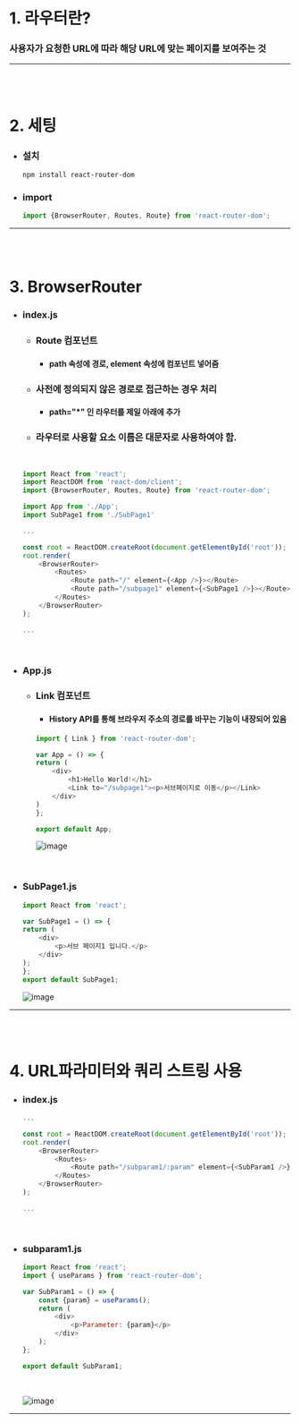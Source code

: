 # 1. 라우터란?

### 사용자가 요청한 URL에 따라 해당 URL에 맞는 페이지를 보여주는 것

---
<br><br>

# 2. 세팅

- ### 설치
    ```
    npm install react-router-dom
    ```

- ### import
    ```javascript
    import {BrowserRouter, Routes, Route} from 'react-router-dom';
    ```

---
<br><br>

# 3. BrowserRouter

- ### index.js
    - ### Route 컴포넌트
        - #### path 속성에 경로, element 속성에 컴포넌트 넣어줌

    - ### 사전에 정의되지 않은 경로로 접근하는 경우 처리
        - #### path="*" 인 라우터를 제일 아래에 추가

    - ### 라우터로 사용할 요소 이름은 대문자로 사용하여야 함.

    <br>

    ```javascript
    import React from 'react';
    import ReactDOM from 'react-dom/client';
    import {BrowserRouter, Routes, Route} from 'react-router-dom';

    import App from './App';
    import SubPage1 from './SubPage1'

    ...

    const root = ReactDOM.createRoot(document.getElementById('root'));
    root.render(
        <BrowserRouter>
            <Routes>
                <Route path="/" element={<App />}></Route>
                <Route path="/subpage1" element={<SubPage1 />}></Route>
            </Routes>
        </BrowserRouter>
    );

    ...
    ```

<br>

- ### App.js

    - ### Link 컴포넌트
        - #### History API를 통해 브라우저 주소의 경로를 바꾸는 기능이 내장되어 있음

        ```javascript
        import { Link } from 'react-router-dom';

        var App = () => {
        return (
            <div>
                <h1>Hello World!</h1>
                <Link to="/subpage1"><p>서브페이지로 이동</p></Link>
            </div>
        )
        };

        export default App;
        ```

        ![image](https://github.com/Project-Division/about_react/assets/68108664/e8360933-f4e6-4d95-a779-07bfce2b1388)

<br>

- ### SubPage1.js

    ```javascript
    import React from 'react';

    var SubPage1 = () => {
    return (
        <div>
            <p>서브 페이지1 입니다.</p>
        </div>
    );
    };
    export default SubPage1;
    ```


    ![image](https://github.com/Project-Division/about_react/assets/68108664/21a0d0a8-ff28-4662-bf61-cea23c28a1b0)

---
<br><br>

# 4. URL파라미터와 쿼리 스트링 사용

- ### index.js

    ```javascript
    ...

    const root = ReactDOM.createRoot(document.getElementById('root'));
    root.render(
        <BrowserRouter>
            <Routes>
                <Route path="/subparam1/:param" element={<SubParam1 />}></Route>
            </Routes>
        </BrowserRouter>
    );

    ...
    ```

<br>

- ### subparam1.js

    ```javascript
    import React from 'react';
    import { useParams } from 'react-router-dom';

    var SubParam1 = () => {
        const {param} = useParams();
        return (
            <div>
                <p>Parameter: {param}</p>
            </div>
        );
    };

    export default SubParam1;
    ```

    <br>

    ![image](https://github.com/Project-Division/about_react/assets/68108664/d80a203c-3a49-4ad1-af4d-4304f01dd83a)

---
<br><br>